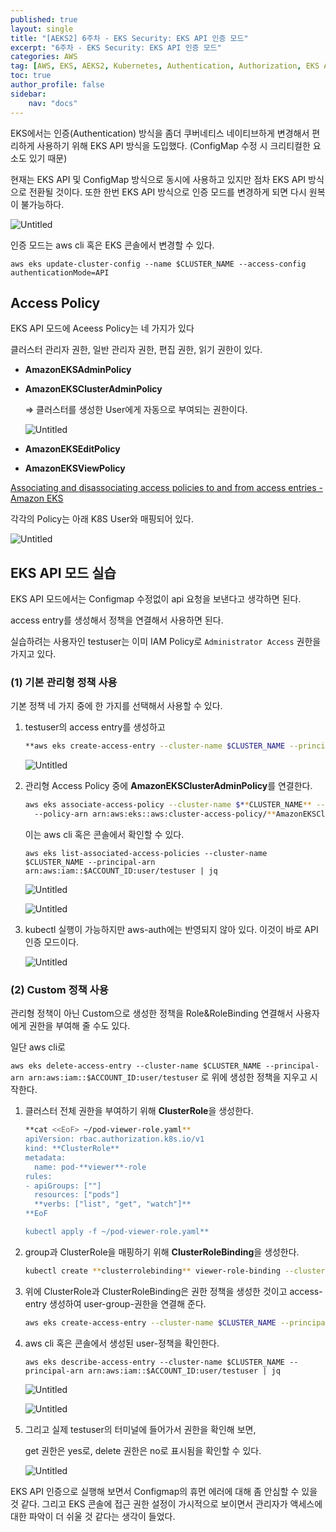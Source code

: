 ```yaml
---
published: true
layout: single
title: "[AEKS2] 6주차 - EKS Security: EKS API 인증 모드"
excerpt: "6주차 - EKS Security: EKS API 인증 모드"
categories: AWS
tag: [AWS, EKS, AEKS2, Kubernetes, Authentication, Authorization, EKS API]
toc: true
author_profile: false
sidebar:
    nav: "docs"
---
```


EKS에서는 인증(Authentication) 방식을 좀더 쿠버네티스 네이티브하게 변경해서 편리하게 사용하기 위해 EKS API 방식을 도입했다. (ConfigMap 수정 시 크리티컬한 요소도 있기 때문)

현재는 EKS API 및 ConfigMap 방식으로 동시에 사용하고 있지만 점차 EKS API 방식으로 전환될 것이다. 또한 한번 EKS API 방식으로 인증 모드를 변경하게 되면 다시 원복이 불가능하다.

![Untitled](6%E1%84%8C%E1%85%AE%E1%84%8E%E1%85%A1%20-%20EKS%20Security%20EKS%20API%20%E1%84%8B%E1%85%B5%E1%86%AB%E1%84%8C%E1%85%B3%E1%86%BC%20%E1%84%86%E1%85%A9%E1%84%83%E1%85%B3%2098e16f8fa1e84ad1b2e1b8a1536454f4/Untitled.png)

인증 모드는 aws cli 혹은 EKS 콘솔에서 변경할 수 있다.

`aws eks update-cluster-config --name $CLUSTER_NAME --access-config authenticationMode=API`

## Access Policy

EKS API 모드에 Aceess Policy는 네 가지가 있다

클러스터 관리자 권한, 일반 관리자 권한, 편집 권한, 읽기 권한이 있다.

- **AmazonEKSAdminPolicy**
- **AmazonEKSClusterAdminPolicy**
    
    ⇒ 클러스터를 생성한 User에게 자동으로 부여되는 권한이다.
    
    ![Untitled](6%E1%84%8C%E1%85%AE%E1%84%8E%E1%85%A1%20-%20EKS%20Security%20EKS%20API%20%E1%84%8B%E1%85%B5%E1%86%AB%E1%84%8C%E1%85%B3%E1%86%BC%20%E1%84%86%E1%85%A9%E1%84%83%E1%85%B3%2098e16f8fa1e84ad1b2e1b8a1536454f4/Untitled%201.png)
    
- **AmazonEKSEditPolicy**
- **AmazonEKSViewPolicy**

[Associating and disassociating access policies to and from access entries - Amazon EKS](https://docs.aws.amazon.com/eks/latest/userguide/access-policies.html#access-policy-permissions)

각각의 Policy는 아래 K8S User와 매핑되어 있다.

![Untitled](6%E1%84%8C%E1%85%AE%E1%84%8E%E1%85%A1%20-%20EKS%20Security%20EKS%20API%20%E1%84%8B%E1%85%B5%E1%86%AB%E1%84%8C%E1%85%B3%E1%86%BC%20%E1%84%86%E1%85%A9%E1%84%83%E1%85%B3%2098e16f8fa1e84ad1b2e1b8a1536454f4/Untitled%202.png)

## EKS API 모드 실습

EKS API 모드에서는 Configmap 수정없이 api 요청을 보낸다고 생각하면 된다.

access entry를 생성해서 정책을 연결해서 사용하면 된다.

실습하려는 사용자인 testuser는 이미 IAM Policy로 `Administrator Access` 권한을 가지고 있다. 

### (1) 기본 관리형 정책 사용

기본 정책 네 가지 중에 한 가지를 선택해서 사용할 수 있다.

1. testuser의 access entry를 생성하고
    
    ```bash
    **aws eks create-access-entry --cluster-name $CLUSTER_NAME --principal-arn arn:aws:iam::$ACCOUNT_ID:user/testuser**
    ```
    
    ![Untitled](6%E1%84%8C%E1%85%AE%E1%84%8E%E1%85%A1%20-%20EKS%20Security%20EKS%20API%20%E1%84%8B%E1%85%B5%E1%86%AB%E1%84%8C%E1%85%B3%E1%86%BC%20%E1%84%86%E1%85%A9%E1%84%83%E1%85%B3%2098e16f8fa1e84ad1b2e1b8a1536454f4/Untitled%203.png)
    
2. 관리형 Access Policy 중에 **AmazonEKSClusterAdminPolicy**를 연결한다.
    
    ```bash
    aws eks associate-access-policy --cluster-name $**CLUSTER_NAME** --principal-arn arn:aws:iam::$ACCOUNT_ID:user/**testuser \**
      --policy-arn arn:aws:eks::aws:cluster-access-policy/**AmazonEKSClusterAdminPolicy** --access-scope type=**cluster**
    ```
    
    이는 aws cli 혹은 콘솔에서 확인할 수 있다.
    
    `aws eks list-associated-access-policies --cluster-name $CLUSTER_NAME --principal-arn arn:aws:iam::$ACCOUNT_ID:user/testuser | jq`
    
    ![Untitled](6%E1%84%8C%E1%85%AE%E1%84%8E%E1%85%A1%20-%20EKS%20Security%20EKS%20API%20%E1%84%8B%E1%85%B5%E1%86%AB%E1%84%8C%E1%85%B3%E1%86%BC%20%E1%84%86%E1%85%A9%E1%84%83%E1%85%B3%2098e16f8fa1e84ad1b2e1b8a1536454f4/Untitled%204.png)
    
    ![Untitled](6%E1%84%8C%E1%85%AE%E1%84%8E%E1%85%A1%20-%20EKS%20Security%20EKS%20API%20%E1%84%8B%E1%85%B5%E1%86%AB%E1%84%8C%E1%85%B3%E1%86%BC%20%E1%84%86%E1%85%A9%E1%84%83%E1%85%B3%2098e16f8fa1e84ad1b2e1b8a1536454f4/Untitled%205.png)
    
3. kubectl 실행이 가능하지만 aws-auth에는 반영되지 않아 있다. 이것이 바로 API 인증 모드이다.
    
    ![Untitled](6%E1%84%8C%E1%85%AE%E1%84%8E%E1%85%A1%20-%20EKS%20Security%20EKS%20API%20%E1%84%8B%E1%85%B5%E1%86%AB%E1%84%8C%E1%85%B3%E1%86%BC%20%E1%84%86%E1%85%A9%E1%84%83%E1%85%B3%2098e16f8fa1e84ad1b2e1b8a1536454f4/Untitled%206.png)
    

### (2) Custom 정책 사용

관리형 정책이 아닌 Custom으로 생성한 정책을 Role&RoleBinding 연결해서 사용자에게 권한을 부여해 줄 수도 있다.

일단 aws cli로 

`aws eks delete-access-entry --cluster-name $CLUSTER_NAME --principal-arn arn:aws:iam::$ACCOUNT_ID:user/testuser`
로 위에 생성한 정책을 지우고 시작한다.

1. 클러스터 전체 권한을 부여하기 위해 **ClusterRole**을 생성한다. 
    
    ```bash
    **cat <<EoF> ~/pod-viewer-role.yaml**
    apiVersion: rbac.authorization.k8s.io/v1
    kind: **ClusterRole**
    metadata:
      name: pod-**viewer**-role
    rules:
    - apiGroups: [""]
      resources: ["pods"]
      **verbs: ["list", "get", "watch"]**
    **EoF
    
    kubectl apply -f ~/pod-viewer-role.yaml**
    ```
    
2. group과 ClusterRole을 매핑하기 위해 **ClusterRoleBinding**을 생성한다.
    
    ```bash
    kubectl create **clusterrolebinding** viewer-role-binding --clusterrole=pod-viewer-role --group=**pod-viewer**
    ```
    
3. 위에 ClusterRole과 ClusterRoleBinding은 권한 정책을 생성한 것이고 access-entry 생성하여 user-group-권한을 연결해 준다.
    
    ```bash
    aws eks create-access-entry --cluster-name $CLUSTER_NAME --principal-arn arn:aws:iam::$ACCOUNT_ID:user/testuser --kubernetes-group pod-viewer
    ```
    
4. aws cli 혹은 콘솔에서 생성된 user-정책을 확인한다.
    
    `aws eks describe-access-entry --cluster-name $CLUSTER_NAME --principal-arn arn:aws:iam::$ACCOUNT_ID:user/testuser | jq`
    
    ![Untitled](6%E1%84%8C%E1%85%AE%E1%84%8E%E1%85%A1%20-%20EKS%20Security%20EKS%20API%20%E1%84%8B%E1%85%B5%E1%86%AB%E1%84%8C%E1%85%B3%E1%86%BC%20%E1%84%86%E1%85%A9%E1%84%83%E1%85%B3%2098e16f8fa1e84ad1b2e1b8a1536454f4/Untitled%207.png)
    
    ![Untitled](6%E1%84%8C%E1%85%AE%E1%84%8E%E1%85%A1%20-%20EKS%20Security%20EKS%20API%20%E1%84%8B%E1%85%B5%E1%86%AB%E1%84%8C%E1%85%B3%E1%86%BC%20%E1%84%86%E1%85%A9%E1%84%83%E1%85%B3%2098e16f8fa1e84ad1b2e1b8a1536454f4/Untitled%208.png)
    
5. 그리고 실제 testuser의 터미널에 들어가서 권한을 확인해 보면,
    
    get 권한은 yes로, delete 권한은 no로 표시됨을 확인할 수 있다.
    
    ![Untitled](6%E1%84%8C%E1%85%AE%E1%84%8E%E1%85%A1%20-%20EKS%20Security%20EKS%20API%20%E1%84%8B%E1%85%B5%E1%86%AB%E1%84%8C%E1%85%B3%E1%86%BC%20%E1%84%86%E1%85%A9%E1%84%83%E1%85%B3%2098e16f8fa1e84ad1b2e1b8a1536454f4/Untitled%209.png)
    

EKS API 인증으로 실행해 보면서 Configmap의 휴먼 에러에 대해 좀 안심할 수 있을 것 같다. 그리고 EKS 콘솔에 접근 권한 설정이 가시적으로 보이면서 관리자가 액세스에 대한 파악이 더 쉬울 것 같다는 생각이 들었다.